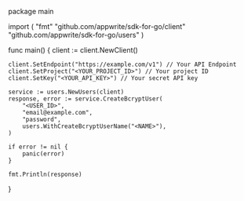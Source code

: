 package main

import (
    "fmt"
    "github.com/appwrite/sdk-for-go/client"
    "github.com/appwrite/sdk-for-go/users"
)

func main() {
    client := client.NewClient()

    client.SetEndpoint("https://example.com/v1") // Your API Endpoint
    client.SetProject("<YOUR_PROJECT_ID>") // Your project ID
    client.SetKey("<YOUR_API_KEY>") // Your secret API key

    service := users.NewUsers(client)
    response, error := service.CreateBcryptUser(
        "<USER_ID>",
        "email@example.com",
        "password",
        users.WithCreateBcryptUserName("<NAME>"),
    )

    if error != nil {
        panic(error)
    }

    fmt.Println(response)
}
